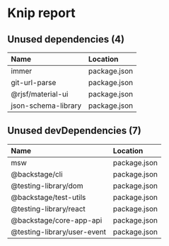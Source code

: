 # Knip report

## Unused dependencies (4)

| Name                | Location     |
|:--------------------|:-------------|
| immer               | package.json |
| git-url-parse       | package.json |
| @rjsf/material-ui   | package.json |
| json-schema-library | package.json |

## Unused devDependencies (7)

| Name                        | Location     |
|:----------------------------|:-------------|
| msw                         | package.json |
| @backstage/cli              | package.json |
| @testing-library/dom        | package.json |
| @backstage/test-utils       | package.json |
| @testing-library/react      | package.json |
| @backstage/core-app-api     | package.json |
| @testing-library/user-event | package.json |


